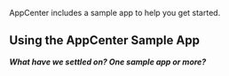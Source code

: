 AppCenter includes a sample app to help you get started. 

## Using the AppCenter Sample App

_**What have we settled on? One sample app or more?**_
